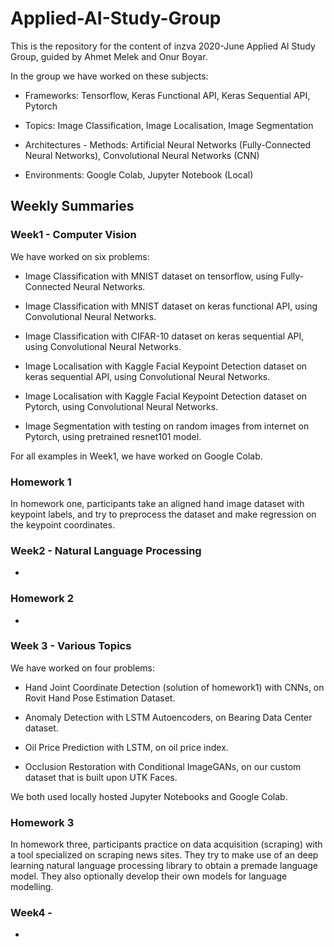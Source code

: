 # Applied-AI-Study-Group

This is the repository for the content of inzva 2020-June Applied AI Study Group, guided by Ahmet Melek and Onur Boyar.

In the group we have worked on these subjects:

* Frameworks: Tensorflow, Keras Functional API, Keras Sequential API, Pytorch

* Topics: Image Classification, Image Localisation, Image Segmentation

* Architectures - Methods: Artificial Neural Networks (Fully-Connected Neural Networks), Convolutional Neural Networks (CNN)

* Environments: Google Colab, Jupyter Notebook (Local)

## Weekly Summaries

### Week1 - Computer Vision

We have worked on six problems:

* Image Classification with MNIST dataset on tensorflow, using Fully-Connected Neural Networks.

* Image Classification with MNIST dataset on keras functional API, using Convolutional Neural Networks.

* Image Classification with CIFAR-10 dataset on keras sequential API, using Convolutional Neural Networks.

* Image Localisation with Kaggle Facial Keypoint Detection dataset on keras sequential API, using Convolutional Neural Networks.

* Image Localisation with Kaggle Facial Keypoint Detection dataset on Pytorch, using Convolutional Neural Networks.

* Image Segmentation with testing on random images from internet on Pytorch, using pretrained resnet101 model.

For all examples in Week1, we have worked on Google Colab.

### Homework 1

In homework one, participants take an aligned hand image dataset with keypoint labels, and try to preprocess the dataset and make regression on the keypoint coordinates.


### Week2 - Natural Language Processing
-

### Homework 2
-


### Week 3 - Various Topics

We have worked on four problems:

* Hand Joint Coordinate Detection (solution of homework1) with CNNs, on Rovit Hand Pose Estimation Dataset.

* Anomaly Detection with LSTM Autoencoders, on Bearing Data Center dataset.

* Oil Price Prediction with LSTM, on oil price index.

* Occlusion Restoration with Conditional ImageGANs, on our custom dataset that is built upon UTK Faces.

We both used locally hosted Jupyter Notebooks and Google Colab.

### Homework 3

In homework three, participants practice on data acquisition (scraping) with a tool specialized on scraping news sites. They try to make use of an deep learning natural language processing library to obtain a premade language model. They also optionally develop their own models for language modelling.


### Week4 - 
-
